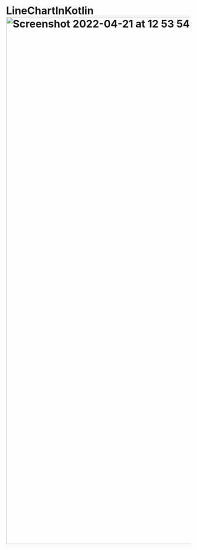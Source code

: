 # LineChartInKotlin<img width="1440" alt="Screenshot 2022-04-21 at 12 53 54 PM" src="https://user-images.githubusercontent.com/35709246/164407237-360010ac-65ee-47ef-8be0-5465f77a9c8f.png">
